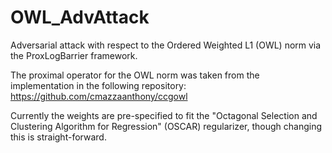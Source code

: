 # OWL_AdvAttack
Adversarial attack with respect to the Ordered Weighted L1 (OWL) norm via the ProxLogBarrier framework.

The proximal operator for the OWL norm was taken from the implementation in the following repository:  https://github.com/cmazzaanthony/ccgowl

Currently the weights are pre-specified to fit the "Octagonal  Selection  and  Clustering  Algorithm  for  Regression" (OSCAR) regularizer, though changing this is straight-forward.


